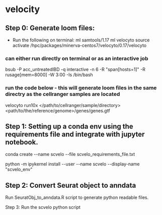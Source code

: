 # velocity

## Step 0: Generate loom files:
- Run the following on terminal:
ml samtools/1.17
ml velocyto
source activate /hpc/packages/minerva-centos7/velocyto/0.17/velocyto
### can either run directly on terminal or as an interactive job
bsub -P acc_untreatedIBD -q interactive -n 6 -R "span[hosts=1]" -R rusage[mem=8000] -W 3:00 -Is /bin/bash
### run the code below - this will generate loom files in the same directry as the cellranger samples are located
velocyto run10x </path/to/cellranger/sample/directory> <path/to/the/reference/genome>/genes/genes.gtf


## Step 1: Setting up a conda env using the requirements file and integrate with jupyter notebook.

conda create --name scvelo --file scvelo_requirements_file.txt

python -m ipykernel install --user --name scvelo --display-name "scvelo_env"

## Step 2: Convert Seurat object to anndata

Run SeuratObj_to_anndata.R script to generate python readable files.

Step 3: Run the scvelo python script



